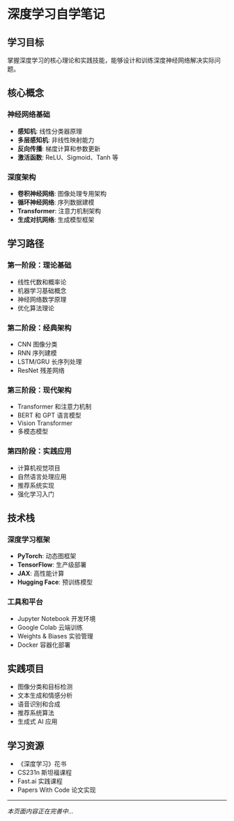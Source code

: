 # 深度学习自学笔记

## 学习目标

掌握深度学习的核心理论和实践技能，能够设计和训练深度神经网络解决实际问题。

## 核心概念

### 神经网络基础
- **感知机**: 线性分类器原理
- **多层感知机**: 非线性映射能力
- **反向传播**: 梯度计算和参数更新
- **激活函数**: ReLU、Sigmoid、Tanh 等

### 深度架构
- **卷积神经网络**: 图像处理专用架构
- **循环神经网络**: 序列数据建模
- **Transformer**: 注意力机制架构
- **生成对抗网络**: 生成模型框架

## 学习路径

### 第一阶段：理论基础
- 线性代数和概率论
- 机器学习基础概念
- 神经网络数学原理
- 优化算法理论

### 第二阶段：经典架构
- CNN 图像分类
- RNN 序列建模
- LSTM/GRU 长序列处理
- ResNet 残差网络

### 第三阶段：现代架构
- Transformer 和注意力机制
- BERT 和 GPT 语言模型
- Vision Transformer
- 多模态模型

### 第四阶段：实践应用
- 计算机视觉项目
- 自然语言处理应用
- 推荐系统实现
- 强化学习入门

## 技术栈

### 深度学习框架
- **PyTorch**: 动态图框架
- **TensorFlow**: 生产级部署
- **JAX**: 高性能计算
- **Hugging Face**: 预训练模型

### 工具和平台
- Jupyter Notebook 开发环境
- Google Colab 云端训练
- Weights & Biases 实验管理
- Docker 容器化部署

## 实践项目

- 图像分类和目标检测
- 文本生成和情感分析
- 语音识别和合成
- 推荐系统算法
- 生成式 AI 应用

## 学习资源

- 《深度学习》花书
- CS231n 斯坦福课程
- Fast.ai 实践课程
- Papers With Code 论文实现

---

*本页面内容正在完善中...*